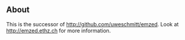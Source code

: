 About
-----

This is the successor of http://github.com/uweschmitt/emzed. Look at
http://emzed.ethz.ch for more information.
